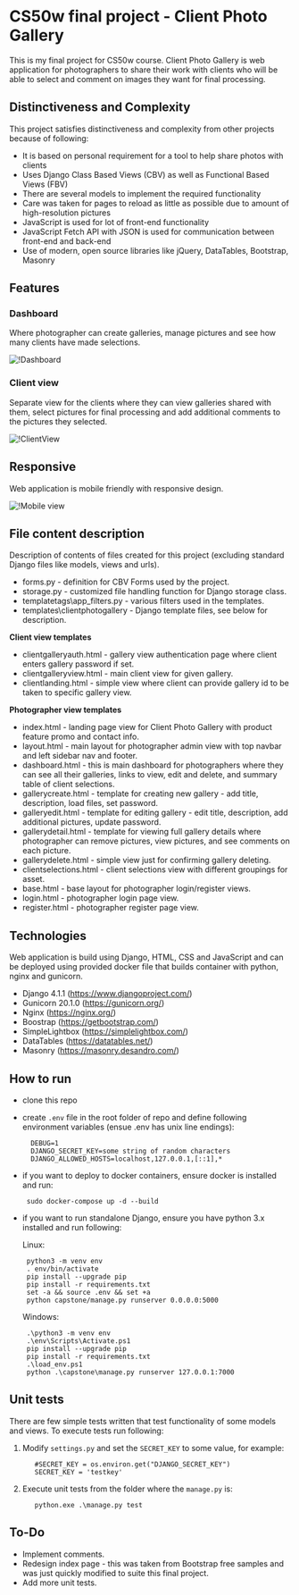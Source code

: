 # CS50w final project - Client Photo Gallery

This is my final project for CS50w course. Client Photo Gallery is web application for photographers to share their work with clients who will be able to select and comment on images they want for final processing.

## Distinctiveness and Complexity
This project satisfies distinctiveness and complexity from other projects because of following:

- It is based on personal requirement for a tool to help share photos with clients
- Uses Django Class Based Views (CBV) as well as Functional Based Views (FBV)
- There are several models to implement the required functionality
- Care was taken for pages to reload as little as possible due to amount of high-resolution pictures
- JavaScript is used for lot of front-end functionality
- JavaScript Fetch API with JSON is used for communication between front-end and back-end
- Use of modern, open source libraries like jQuery, DataTables, Bootstrap, Masonry

## Features
### Dashboard
Where photographer can create galleries, manage pictures and see how many clients have made selections.

![!Dashboard](images/2022-11-27-10-54-55.png)

### Client view
Separate view for the clients where they can view galleries shared with them, select pictures for final processing and add additional comments to the pictures they selected.

![!ClientView](images/2022-11-27-10-57-27.png)

## Responsive
Web application is mobile friendly with responsive design.

![!Mobile view](images/2022-11-27-11-14-57.png)

## File content description
Description of contents of files created for this project (excluding standard Django files like models, views and urls).

- forms.py - definition for CBV Forms used by the project.
- storage.py - customized file handling function for Django storage class.
- templatetags\app_filters.py - various filters used in the templates.
- templates\clientphotogallery - Django template  files, see below for description.

**Client view templates**

- clientgalleryauth.html - gallery view authentication page where client enters gallery password if set.
- clientgalleryview.html - main client view for given gallery.
- clientlanding.html - simple view where client can provide gallery id to be taken to specific gallery view.

**Photographer view templates**

- index.html - landing page view for Client Photo Gallery with product feature promo and contact info.
- layout.html - main layout for photographer admin view with top navbar and left sidebar nav and footer.
- dashboard.html - this is main dashboard for photographers where they can see all their galleries, links to view, edit and delete, and summary table of client selections.
- gallerycreate.html - template for creating new gallery - add title, description, load files, set password.
- galleryedit.html - template for editing gallery - edit title, description, add additional pictures, update password.
- gallerydetail.html - template for viewing full gallery details where photographer can remove pictures, view pictures, and see comments on each picture.
- gallerydelete.html - simple view just for confirming gallery deleting.
- clientselections.html - client selections view with different groupings for asset.
- base.html - base layout for photographer login/register views.
- login.html - photographer login page view.
- register.html - photographer register page view.

## Technologies
Web application is build using Django, HTML, CSS and JavaScript and can be deployed using provided docker file that builds container with python, nginx and gunicorn.

- Django 4.1.1 (https://www.djangoproject.com/)
- Gunicorn 20.1.0 (https://gunicorn.org/)
- Nginx (https://nginx.org/)
- Boostrap (https://getbootstrap.com/)
- SimpleLightbox (https://simplelightbox.com/)
- DataTables (https://datatables.net/)
- Masonry (https://masonry.desandro.com/)

## How to run
* clone this repo
* create `.env` file in the root folder of repo and define following environment variables (ensue .env has unix line endings):
        
        DEBUG=1
        DJANGO_SECRET_KEY=some string of random characters
        DJANGO_ALLOWED_HOSTS=localhost,127.0.0.1,[::1],*

* if you want to deploy to docker containers, ensure docker is installed and run:

       sudo docker-compose up -d --build

* if you want to run standalone Django, ensure you have python 3.x installed and run following:
       
  Linux:

       python3 -m venv env
       . env/bin/activate
       pip install --upgrade pip
       pip install -r requirements.txt
       set -a && source .env && set +a
       python capstone/manage.py runserver 0.0.0.0:5000

  Windows:

       .\python3 -m venv env
       .\env\Scripts\Activate.ps1
       pip install --upgrade pip
       pip install -r requirements.txt
       .\load_env.ps1   
       python .\capstone\manage.py runserver 127.0.0.1:7000 

## Unit tests

There are few simple tests written that test functionality of some models and views. To execute tests run following:

1. Modify `settings.py` and set the `SECRET_KEY` to some value, for example:

          #SECRET_KEY = os.environ.get("DJANGO_SECRET_KEY")
          SECRET_KEY = 'testkey'

2. Execute unit tests from the folder where the `manage.py` is:

          python.exe .\manage.py test

## To-Do

- Implement comments.
- Redesign index page - this was taken from Bootstrap free samples and was just quickly modified to suite this final project.
- Add more unit tests.

